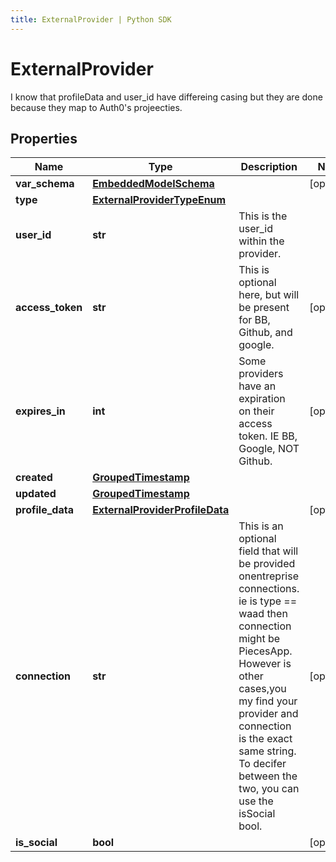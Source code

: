 ```yaml
---
title: ExternalProvider | Python SDK
---
```


# ExternalProvider

I know that profileData and user_id have differeing casing but they are done because they map to Auth0's projeecties.

## Properties

Name | Type | Description | Notes
------------ | ------------- | ------------- | -------------
**var_schema** | [**EmbeddedModelSchema**](EmbeddedModelSchema) |  | [optional] 
**type** | [**ExternalProviderTypeEnum**](ExternalProviderTypeEnum) |  | 
**user_id** | **str** | This is the user_id within the provider. | 
**access_token** | **str** | This is optional here, but will be present for BB, Github, and google. | [optional] 
**expires_in** | **int** | Some providers have an expiration on their access token. IE BB, Google, NOT Github. | [optional] 
**created** | [**GroupedTimestamp**](GroupedTimestamp) |  | 
**updated** | [**GroupedTimestamp**](GroupedTimestamp) |  | 
**profile_data** | [**ExternalProviderProfileData**](ExternalProviderProfileData) |  | [optional] 
**connection** | **str** | This is an optional field that will be provided onentreprise connections. ie is type &#x3D;&#x3D; waad then connection might be PiecesApp. However is other cases,you my find your provider and connection is the exact same string. To decifer between the two, you can use the isSocial bool. | [optional] 
**is_social** | **bool** |  | [optional] 


